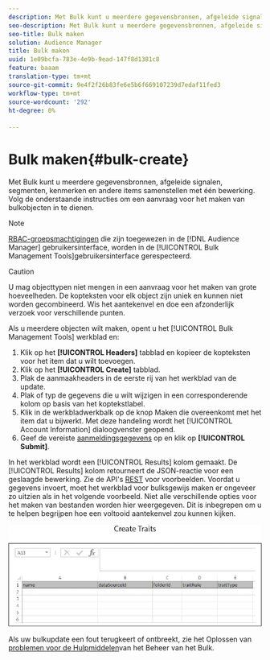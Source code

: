 ```yaml
---
description: Met Bulk kunt u meerdere gegevensbronnen, afgeleide signalen, segmenten, kenmerken en andere items samenstellen met één bewerking. Volg de onderstaande instructies om een aanvraag voor het maken van bulkobjecten in te dienen.
seo-description: Met Bulk kunt u meerdere gegevensbronnen, afgeleide signalen, segmenten, kenmerken en andere items samenstellen met één bewerking. Volg de onderstaande instructies om een aanvraag voor het maken van bulkobjecten in te dienen.
seo-title: Bulk maken
solution: Audience Manager
title: Bulk maken
uuid: 1e09bcfa-783e-4e9b-9ead-147f8d1381c8
feature: baaam
translation-type: tm+mt
source-git-commit: 9e4f2f26b83fe6e5b6f669107239d7edaf11fed3
workflow-type: tm+mt
source-wordcount: '292'
ht-degree: 0%

---
```



# Bulk maken{#bulk-create}

Met Bulk kunt u meerdere gegevensbronnen, afgeleide signalen, segmenten, kenmerken en andere items samenstellen met één bewerking. Volg de onderstaande instructies om een aanvraag voor het maken van bulkobjecten in te dienen.

<!-- 

t_bulk_create.xml

 -->

>[!NOTE]
>
>[RBAC-groepsmachtigingen](../../features/administration/administration-overview.md) die zijn toegewezen in de [!DNL Audience Manager] gebruikersinterface, worden in de [!UICONTROL Bulk Management Tools]gebruikersinterface gerespecteerd.

>[!CAUTION]
>
>U mag objecttypen niet mengen in een aanvraag voor het maken van grote hoeveelheden. De kopteksten voor elk object zijn uniek en kunnen niet worden gecombineerd. Wis het aantekenvel en doe een afzonderlijk verzoek voor verschillende punten.

Als u meerdere objecten wilt maken, opent u het [!UICONTROL Bulk Management Tools] werkblad en:

1. Klik op het **[!UICONTROL Headers]** tabblad en kopieer de kopteksten voor het item dat u wilt toevoegen.
2. Klik op het **[!UICONTROL Create]** tabblad.
3. Plak de aanmaakheaders in de eerste rij van het werkblad van de update.
4. Plak of typ de gegevens die u wilt wijzigen in een corresponderende kolom op basis van het koptekstlabel.
5. Klik in de werkbladwerkbalk op de knop Maken die overeenkomt met het item dat u bijwerkt.
Met deze handeling wordt het [!UICONTROL Account Information] dialoogvenster geopend.
6. Geef de vereiste [aanmeldingsgegevens](../../reference/bulk-management-tools/bulk-management-intro.md#auth-reqs) op en klik op **[!UICONTROL Submit]**.

In het werkblad wordt een [!UICONTROL Results] kolom gemaakt. De [!UICONTROL Results] kolom retourneert de JSON-reactie voor een geslaagde bewerking. Zie de API&#39;s [REST](../../api/rest-api-main/rest-api-main.md) voor voorbeelden. Voordat u gegevens invoert, moet het werkblad voor bulksgewijs maken er ongeveer zo uitzien als in het volgende voorbeeld. Niet alle verschillende opties voor het maken van bestanden worden hier weergegeven. Dit is inbegrepen om u te helpen begrijpen hoe een voltooid aantekenvel zou kunnen kijken.

![](assets/cretetraits.png)

Als uw bulkupdate een fout terugkeert of ontbreekt, zie het Oplossen van [problemen voor de Hulpmiddelen](../../reference/bulk-management-tools/bulk-troubleshooting.md)van het Beheer van het Bulk.
